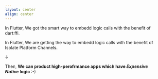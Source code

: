 ```yaml
---
layout: center
align: center
---
```


<PageTitleHeader section="Introduction" title="Summary"/>

In Flutter, We got the smart way to embedd logic calls <Term val="native C APIs"/> with the benefit of dart:ffi.

In Flutter, We are getting the way to embedd logic calls <Term val="platform-specific APIs"/> with the benefit of Isolate Platform Channels.

↓

Then, **We can product high-perofrmance apps which have _Expensive_ _Native_ logic** :-)
